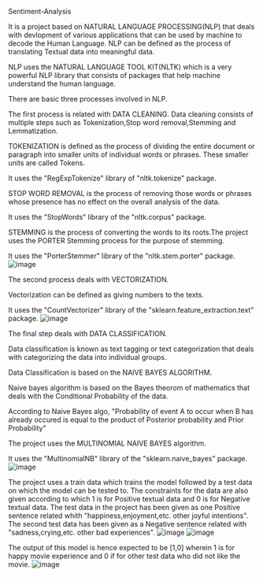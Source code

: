 Sentiment-Analysis

It is a project based on NATURAL LANGUAGE PROCESSING(NLP) that deals with devlopment of various applications that can be used by machine to decode the Human Language.
NLP can be defined as the process of translating Textual data into meaningful data.

NLP uses the NATURAL LANGUAGE TOOL KIT(NLTK) which is a very powerful NLP library that consists of packages that help machine understand the human language.

There are basic three processes involved in NLP.

The first process is related with DATA CLEANING.
Data cleaning consists of multiple steps such as Tokenization,Stop word removal,Stemming and Lemmatization.

TOKENIZATION is defined as the process of dividing the entire document or paragraph into smaller units of individual words or phrases. These smaller units are called Tokens.

It uses the "RegExpTokenize" library of "nltk.tokenize" package.

STOP WORD REMOVAL is the process of removing those words or phrases whose presence has no effect on the overall analysis of the data.

It uses the "StopWords" library of the "nltk.corpus" package.

STEMMING is the process of converting the words to its roots.The project uses the PORTER Stemming process for the purpose of stemming.

It uses the "PorterStemmer" library of the "nltk.stem.porter" package.
![image](https://user-images.githubusercontent.com/70806075/177722870-9777e492-fa2f-43ad-aeee-669c9ce8e2de.png)

The second process deals with VECTORIZATION.

Vectorization can be defined as giving numbers to the texts.

It uses the "CountVectorizer" library of the "sklearn.feature_extraction.text" package.
![image](https://user-images.githubusercontent.com/70806075/177723917-2d6335b8-5cc5-414f-94e6-74878db23109.png)


The final step deals with DATA CLASSIFICATION.

Data classification is known as text tagging or text categorization that deals with categorizing the data into individual groups.

Data Classification is based on the NAIVE BAYES ALGORITHM.

Naive bayes algorithm is based on the Bayes theorom of mathematics that deals with the Conditional Probability of the data.

According to Naive Bayes algo, "Probability of event A to occur when B has already occured is equal to the product of Posterior probability and Prior Probability"

The project uses the MULTINOMIAL NAIVE BAYES algorithm.

It uses the "MultinomialNB" library of the "sklearn.naive_bayes" package.
![image](https://user-images.githubusercontent.com/70806075/177724147-9257ab15-c377-46a3-a2cf-eba4eea81b52.png)


The project uses a train data which trains the model followed by a test data on which the model can be tested to. The constraints for the data are also given according to which 1 is for Positive textual data and 0 is for Negative textual data.
The test data in the project has been given as one Positive sentence related whith "happiness,enjoyment,etc. other joyful intentions".
The second test data has been given as a Negative sentence related with "sadness,crying,etc. other bad experiences".
![image](https://user-images.githubusercontent.com/70806075/177722633-a6102fb3-0bc7-400b-9d09-1ef833728571.png)
![image](https://user-images.githubusercontent.com/70806075/177723800-eb3e479c-cf55-4428-aa80-3f3c5be62234.png)


The output of this model is hence expected to be [1,0] wherein 1 is for happy movie experience and 0 if for other test data who did not like the movie.
![image](https://user-images.githubusercontent.com/70806075/177724250-e8611b15-1159-4ada-91ee-0fb93807c588.png)





